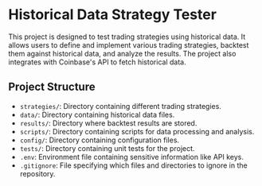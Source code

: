 # Historical Data Strategy Tester

This project is designed to test trading strategies using historical data. It allows users to define and implement various trading strategies, backtest them against historical data, and analyze the results. The project also integrates with Coinbase's API to fetch historical data.

## Project Structure

- `strategies/`: Directory containing different trading strategies.
- `data/`: Directory containing historical data files.
- `results/`: Directory where backtest results are stored.
- `scripts/`: Directory containing scripts for data processing and analysis.
- `config/`: Directory containing configuration files.
- `tests/`: Directory containing unit tests for the project.
- `.env`: Environment file containing sensitive information like API keys.
- `.gitignore`: File specifying which files and directories to ignore in the repository.
